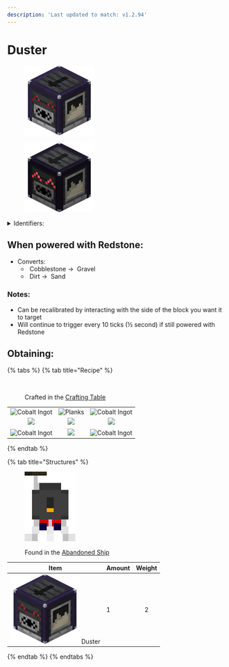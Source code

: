 ```yaml
---
description: 'Last updated to match: v1.2.94'
---
```


# Duster



<div><figure><img src="https://github.com/ItsMePok/PFE/blob/wikiAssets/Automation/duster.png?raw=true" alt=""><figcaption></figcaption></figure> <figure><img src="https://github.com/ItsMePok/PFE/blob/wikiAssets/Automation/VVduster.png?raw=true" alt="Duster (with Vibrant Visuals)"><figcaption></figcaption></figure></div>

<details>

<summary>Identifiers:</summary>

* poke:duster
* poke:duster\_up
* poke:duster\_down
* poke:duster\_north
* poke:duster\_south
* poke:duster\_east
* poke:duster\_west

</details>

## When powered with <img src="https://minecraft.wiki/images/thumb/Redstone_Dust_JE2_BE2.png/150px-Redstone_Dust_JE2_BE2.png?8cf17" alt="" data-size="line">Redstone:

* Converts:
  * <img src="https://minecraft.wiki/images/thumb/Cobblestone.png/150px-Cobblestone.png?45867" alt="" data-size="line"> Cobblestone -> <img src="https://minecraft.wiki/images/thumb/Gravel_JE5_BE4.png/150px-Gravel_JE5_BE4.png?bb814" alt="" data-size="line"> Gravel
  * <img src="https://minecraft.wiki/images/Dirt.png?89d72" alt="" data-size="line"> Dirt -> <img src="https://minecraft.wiki/images/thumb/Sand_JE5_BE3.png/150px-Sand_JE5_BE3.png?ae2df" alt="" data-size="line"> Sand

### Notes:

* Can be recalibrated by interacting with the side of the block you want it to target
* Will continue to trigger every 10 ticks (½ second) if still powered with <img src="https://minecraft.wiki/images/thumb/Redstone_Dust_JE2_BE2.png/150px-Redstone_Dust_JE2_BE2.png?8cf17" alt="" data-size="line">Redstone

## Obtaining:

{% tabs %}
{% tab title="Recipe" %}
<figure><img src="https://minecraft.wiki/images/thumb/Crafting_Table_JE4_BE3.png/150px-Crafting_Table_JE4_BE3.png?5767f" alt=""><figcaption><p>Crafted in the <a href="https://minecraft.wiki/w/Crafting_Table">Crafting Table</a></p></figcaption></figure>

|                                                                                                  |                                                                                                                             |                                                                                                  |
| :----------------------------------------------------------------------------------------------: | :-------------------------------------------------------------------------------------------------------------------------: | :----------------------------------------------------------------------------------------------: |
| ![Cobalt Ingot](https://github.com/user-attachments/assets/f2b33b06-67a6-4a44-9c12-0259f8eb17a4) | <img src="https://minecraft.wiki/images/thumb/Oak_Planks.png/150px-Oak_Planks.png?d9efa" alt="Planks" data-size="original"> | ![Cobalt Ingot](https://github.com/user-attachments/assets/f2b33b06-67a6-4a44-9c12-0259f8eb17a4) |
|                    ![](https://minecraft.wiki/images/Brush_JE1_BE1.png?fd417)                    |                     ![](https://github.com/user-attachments/assets/e86a7ee9-4449-47a6-9164-6b435c473780)                    |                    ![](https://minecraft.wiki/images/Brush_JE1_BE1.png?fd417)                    |
| ![Cobalt Ingot](https://github.com/user-attachments/assets/f2b33b06-67a6-4a44-9c12-0259f8eb17a4) |                      ![](https://minecraft.wiki/images/thumb/Oak_Planks.png/150px-Oak_Planks.png?d9efa)                     | ![Cobalt Ingot](https://github.com/user-attachments/assets/f2b33b06-67a6-4a44-9c12-0259f8eb17a4) |
{% endtab %}

{% tab title="Structures" %}
<figure><img src="https://github.com/ItsMePok/PFE/blob/wikiAssets/structures-pixel/AbandonedShip.png?raw=true" alt=""><figcaption><p>Found in the <a href="../../sturctures/abandoned-ship.md">Abandoned Ship</a></p></figcaption></figure>

| Item                                                                                                                             | Amount | Weight |
| -------------------------------------------------------------------------------------------------------------------------------- | ------ | :----: |
| <img src="https://github.com/ItsMePok/PFE/blob/wikiAssets/Automation/duster.png?raw=true" alt="Duster." data-size="line"> Duster | 1      |    2   |
{% endtab %}
{% endtabs %}
